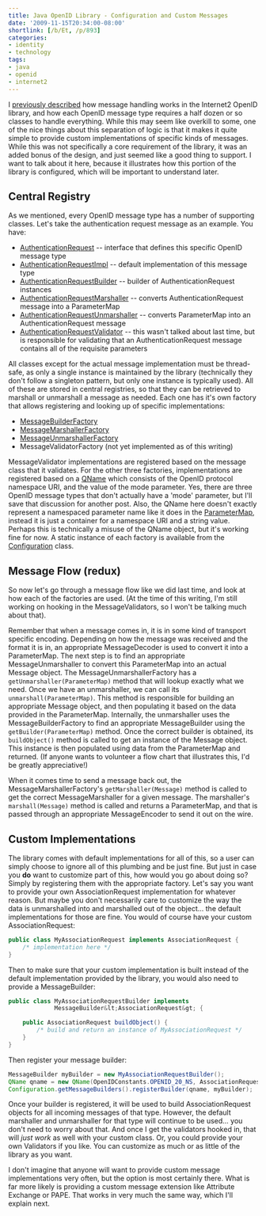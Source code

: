 ```yaml
---
title: Java OpenID Library - Configuration and Custom Messages
date: '2009-11-15T20:34:00-08:00'
shortlink: [/b/Et, /p/893]
categories:
- identity
- technology
tags:
- java
- openid
- internet2
---
```

I [previously described][] how message handling works in the Internet2 OpenID library, and how each OpenID message type
requires a half dozen or so classes to handle everything.  While this may seem like overkill to some, one of the nice
things about this separation of logic is that it makes it quite simple to provide custom implementations of specific
kinds of messages.  While this was not specifically a core requirement of the library, it was an added bonus of the
design, and just seemed like a good thing to support.  I want to talk about it here, because it illustrates how this
portion of the library is configured, which will be important to understand later.

[previously described]: /2009/11/java-openid-library-design-message-handling

## Central Registry ##

As we mentioned, every OpenID message type has a number of supporting classes.  Let's take the authentication request
message as an example.  You have:

 - [AuthenticationRequest][] -- interface that defines this specific OpenID message type
 - [AuthenticationRequestImpl][] -- default implementation of this message type
 - [AuthenticationRequestBuilder][] -- builder of AuthenticationRequest instances
 - [AuthenticationRequestMarshaller][] -- converts AuthenticationRequest message into a ParameterMap
 - [AuthenticationRequestUnmarshaller][] -- converts ParameterMap into an AuthenticationRequest message
 - [AuthenticationRequestValidator][] -- this wasn't talked about last time, but is responsible for validating that an
 AuthenticationRequest message contains all of the requisite parameters

All classes except for the actual message implementation must be thread-safe, as only a single instance is maintained by
the library (technically they don't follow a singleton pattern, but only one instance is typically used).  All of these
are stored in central registries, so that they can be retrieved to marshall or unmarshall a message as needed.  Each one
has it's own factory that allows registering and looking up of specific implementations:

 - [MessageBuilderFactory][]
 - [MessageMarshallerFactory][]
 - [MessageUnmarshallerFactory][]
 - MessageValidatorFactory (not yet implemented as of this writing)

MessageValidator implementations are registered based on the message class that it validates. For the other three
factories, implementations are registered based on a [QName][] which consists of the OpenID protocol namespace URI, and
the value of the mode parameter.  Yes, there are three OpenID message types that don't actually have a 'mode' parameter,
but I'll save that discussion for another post.  Also, the QName here doesn't exactly represent a namespaced parameter
name like it does in the [ParameterMap][], instead it is just a container for a namespace URI and a string value.
Perhaps this is technically a misuse of the QName object, but it's working fine for now.  A static instance of each
factory is available from the [Configuration][] class.

[AuthenticationRequest]: https://github.com/willnorris/java-openid/blob/master/src/main/java/edu/internet2/middleware/openid/message/AuthenticationRequest.java
[AuthenticationRequestImpl]: https://github.com/willnorris/java-openid/blob/master/src/main/java/edu/internet2/middleware/openid/message/impl/AuthenticationRequestImpl.java
[AuthenticationRequestBuilder]: https://github.com/willnorris/java-openid/blob/master/src/main/java/edu/internet2/middleware/openid/message/impl/AuthenticationRequestBuilder.java
[AuthenticationRequestMarshaller]: https://github.com/willnorris/java-openid/blob/master/src/main/java/edu/internet2/middleware/openid/message/impl/AuthenticationRequestMarshaller.java
[AuthenticationRequestUnmarshaller]: https://github.com/willnorris/java-openid/blob/master/src/main/java/edu/internet2/middleware/openid/message/impl/AuthenticationRequestUnmarshaller.java
[AuthenticationRequestValidator]: https://github.com/willnorris/java-openid/blob/master/src/main/java/edu/internet2/middleware/openid/message/impl/AuthenticationRequestValidator.java
[MessageBuilderFactory]: https://github.com/willnorris/java-openid/blob/master/src/main/java/edu/internet2/middleware/openid/message/MessageBuilderFactory.java
[MessageMarshallerFactory]: https://github.com/willnorris/java-openid/blob/master/src/main/java/edu/internet2/middleware/openid/message/io/MessageMarshallerFactory.java
[MessageUnmarshallerFactory]: https://github.com/willnorris/java-openid/blob/master/src/main/java/edu/internet2/middleware/openid/message/io/MessageUnmarshallerFactory.java
[QName]: http://java.sun.com/j2se/1.5.0/docs/api/javax/xml/namespace/QName.html
[ParameterMap]: https://github.com/willnorris/java-openid/blob/master/src/main/java/edu/internet2/middleware/openid/common/ParameterMap.java
[Configuration]: https://github.com/willnorris/java-openid/blob/master/src/main/java/edu/internet2/middleware/openid/Configuration.java

## Message Flow (redux) ##

So now let's go through a message flow like we did last time, and look at how each of the factories are used.  (At the
time of this writing, I'm still working on hooking in the MessageValidators, so I won't be talking much about that).

Remember that when a message comes in, it is in some kind of transport specific encoding.  Depending on how the message
was received and the format it is in, an appropriate MessageDecoder is used to convert it into a ParameterMap.  The next
step is to find an appropriate MessageUnmarshaller to convert this ParameterMap into an actual Message object.  The
MessageUnmarshallerFactory has a `getUnmarshaller(ParameterMap)` method that will lookup exactly what we
need.  Once we have an unmarshaller, we can call its `unmarshall(ParameterMap)`.  This method is responsible
for building an appropriate Message object, and then populating it based on the data provided in the ParameterMap.
Internally, the unmarshaller uses the MessageBuilderFactory to find an appropriate MessageBuilder using the
`getBuilder(ParameterMap)` method.  Once the correct builder is obtained, its `buildObject()`
method is called to get an instance of the Message object.  This instance is then populated using data from the
ParameterMap and returned.  (If anyone wants to volunteer a flow chart that illustrates this, I'd be greatly
appreciative!)

When it comes time to send a message back out, the MessageMarshallerFactory's `getMarshaller(Message)` method is called
to get the correct MessageMarshaller for a given message.  The marshaller's `marshall(Message)` method is called and
returns a ParameterMap, and that is passed through an appropriate MessageEncoder to send it out on the wire.

## Custom Implementations ##

The library comes with default implementations for all of this, so a user can simply choose to ignore all of this
plumbing and be just fine.  But just in case you **do** want to customize part of this, how would you go
about doing so?  Simply by registering them with the appropriate factory.  Let's say you want to provide your own
AssociationRequest implementation for whatever reason.  But maybe you don't necessarily care to customize the way the
data is unmarshalled into and marshalled out of the object... the default implementations for those are fine.  You would
of course have your custom AssociationRequest:

``` java
public class MyAssociationRequest implements AssociationRequest {
    /* implementation here */
}
```

Then to make sure that your custom implementation is built instead of the default implementation provided by the
library, you would also need to provide a MessageBuilder:

``` java
public class MyAssociationRequestBuilder implements 
             MessageBuilder&lt;AssociationRequest&gt; {

    public AssociationRequest buildObject() {
        /* build and return an instance of MyAssociationRequest */
    }
}
```

Then register your message builder:

``` java
MessageBuilder myBuilder = new MyAssociationRequestBuilder();
QName qname = new QName(OpenIDConstants.OPENID_20_NS, AssociationRequest.MODE);
Configuration.getMessageBuilders().registerBuilder(qname, myBuilder);
```

Once your builder is registered, it will be used to build AssociationRequest objects for all incoming messages of that
type.  However, the default marshaller and unmarshaller for that type will continue to be used... you don't need to
worry about that.  And once I get the validators hooked in, that will *just work* as well with your custom class.
Or, you could provide your own Validators if you like. You can customize as much or as little of the library as you
want.

I don't imagine that anyone will want to provide custom message implementations very often, but the option is most
certainly there.  What is far more likely is providing a custom message extension like Attribute Exchange or PAPE.  That
works in very much the same way, which I'll explain next.
